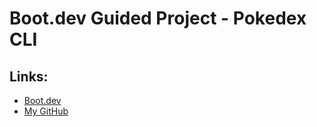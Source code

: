 # Boot.dev Guided Project - Pokedex CLI

## Links:

- [Boot.dev](https://www.boot.dev)
- [My GitHub](https://github.com/skullzado)
